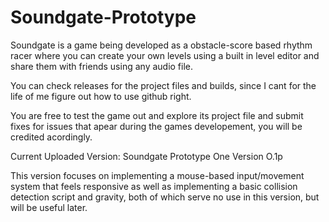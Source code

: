 # Soundgate-Prototype
Soundgate is a game being developed as a obstacle-score based rhythm racer where you can create your own levels using a built in level editor and share them with friends using any audio file.

You can check releases for the project files and builds, since I cant for the life of me figure out how to use github right.

You are free to test the game out and explore its project file and submit fixes for issues that apear during the games developement, you will be credited acordingly. 

Current Uploaded Version: Soundgate Prototype One Version O.1p

This version focuses on implementing a mouse-based input/movement system that feels responsive as well as implementing a basic collision detection script and gravity, both of which serve no use in this version, but will be useful later.
